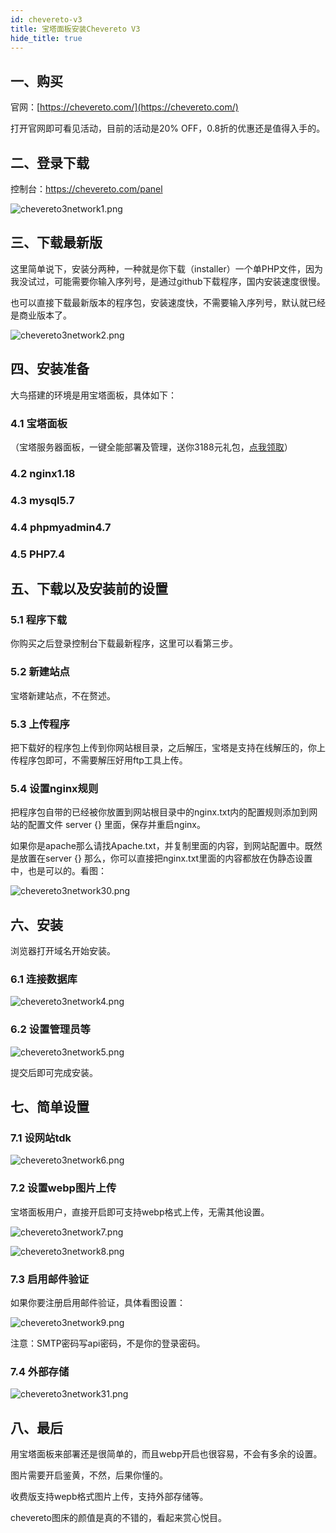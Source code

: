 ```yaml
---
id: chevereto-v3
title: 宝塔面板安装Chevereto V3
hide_title: true
---
```


## 一、购买

官网：[https://chevereto.com/](https://chevereto.com/)

打开官网即可看见活动，目前的活动是20% OFF，0.8折的优惠还是值得入手的。

## 二、登录下载

控制台：https://chevereto.com/panel

![chevereto3network1.png](https://tupian.clotliu.com/76e1b6d0ae287fd38677d774a294262a.png)

## 三、下载最新版

这里简单说下，安装分两种，一种就是你下载（installer）一个单PHP文件，因为我没试过，可能需要你输入序列号，是通过github下载程序，国内安装速度很慢。

也可以直接下载最新版本的程序包，安装速度快，不需要输入序列号，默认就已经是商业版本了。

![chevereto3network2.png](https://tupian.clotliu.com/7eb336343d18cdf5d9f297db29e1fafb.png)

## 四、安装准备

大鸟搭建的环境是用宝塔面板，具体如下：


### 4.1 宝塔面板
（宝塔服务器面板，一键全能部署及管理，送你3188元礼包，[点我领取](https://www.bt.cn/?invite_code=MV96YnVvdHU=)）


### 4.2 nginx1.18


### 4.3 mysql5.7


### 4.4 phpmyadmin4.7


### 4.5 PHP7.4

## 五、下载以及安装前的设置

### 5.1 程序下载

你购买之后登录控制台下载最新程序，这里可以看第三步。

### 5.2 新建站点

宝塔新建站点，不在赘述。

### 5.3 上传程序

把下载好的程序包上传到你网站根目录，之后解压，宝塔是支持在线解压的，你上传程序包即可，不需要解压好用ftp工具上传。

### 5.4 设置nginx规则

把程序包自带的已经被你放置到网站根目录中的nginx.txt内的配置规则添加到网站的配置文件 server {} 里面，保存并重启nginx。

如果你是apache那么请找Apache.txt，并复制里面的内容，到网站配置中。既然是放置在server {} 那么，你可以直接把nginx.txt里面的内容都放在伪静态设置中，也是可以的。看图：

![chevereto3network30.png](https://tupian.clotliu.com/b8e22d4a229ee0a171c6a463880bc395.png)

## 六、安装

浏览器打开域名开始安装。

### 6.1 连接数据库

![chevereto3network4.png](https://tupian.clotliu.com/b9c6118112cd888e5b2ee018dbb43a42.png)

### 6.2 设置管理员等

![chevereto3network5.png](https://tupian.clotliu.com/93d3ce662561172124d5b4a1e3969989.png)

提交后即可完成安装。

## 七、简单设置

### 7.1 设网站tdk

![chevereto3network6.png](https://tupian.clotliu.com/c4774e867cc1e9cd9b4c3c31ba5864f1.png)

### 7.2 设置webp图片上传

宝塔面板用户，直接开启即可支持webp格式上传，无需其他设置。

![chevereto3network7.png](https://tupian.clotliu.com/d4534f03cfbf88fdd150934a9b94c9db.png)

![chevereto3network8.png](https://tupian.clotliu.com/83457605f3e27277948ee5e96a3be6e9.png)

### 7.3 启用邮件验证

如果你要注册启用邮件验证，具体看图设置：

![chevereto3network9.png](https://tupian.clotliu.com/2d55066a2fe197bdaf30af6f0f29e715.png)

注意：SMTP密码写api密码，不是你的登录密码。

### 7.4 外部存储

![chevereto3network31.png](https://tupian.clotliu.com/c9dba29aadcc89768f65e1346d04aa9a.png)

## 八、最后

用宝塔面板来部署还是很简单的，而且webp开启也很容易，不会有多余的设置。

图片需要开启鉴黄，不然，后果你懂的。

收费版支持wepb格式图片上传，支持外部存储等。

chevereto图床的颜值是真的不错的，看起来赏心悦目。
